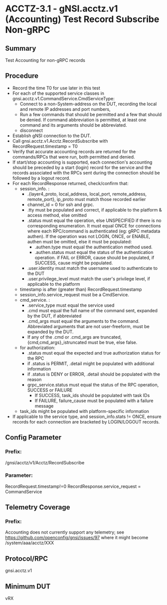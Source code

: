 # ACCTZ-3.1 - gNSI.acctz.v1 (Accounting) Test Record Subscribe Non-gRPC

## Summary
Test Accounting for non-gRPC records

## Procedure
- Record the time T0 for use later in this test
- For each of the supported service classes in gnsi.acctz.v1.CommandService.CmdServiceType:
	- Connect to a non-System-address on the DUT, recording the local and remote IP addresses and port numbers,
	- Run a few commands that should be permitted and a few that should be denied. If command abbreviation is permitted, at least one command and its arguments should be abbreviated.
	- disconnect
- Establish gNSI connection to the DUT.
- Call gnsi.acctz.v1.Acctz.RecordSubscribe with RecordRequest.timestamp = T0
- Verify that accurate accounting records are returned for the commands/RPCs that were run, both permitted and denied.
- If start/stop accounting is supported, each connection's accounting should be preceded by a start (login) record for the service and the records associated with the RPCs sent during the connection should be followed by a logout record.
- For each RecordResponse returned, check/confirm that:
	- session_info. :
		- .{layer4_proto, local_address, local_port, remote_address, remote_port}, ip_proto must match those recorded earlier
		- channel_id = 0 for ssh and grpc.
		- .tty must be populated and correct, if applicable to the platform & access method, else omitted
		- .status must equal the operation, else UNSPECIFIED if there is no corresponding enumeration.  It must equal ONCE for connections where each RPC/command is authenticated (eg: gRPC metadata authen).  If the operation was not LOGIN, ONCE, or ENABLE, authen must be omitted, else it must be populated:
			- .authen.type must equal the authentication method used.
			- .authen.status must equal the status of the authentication operation.  if FAIL or ERROR, cause should be populated, if SUCCESS, cause might be populated.
		- .user.identity must match the username used to authenticate to the DUT
		- .user.privilege_level must match the user's privilege level, if applicable to the platform
	- timestamp is after (greater than) RecordRequest.timestamp
	- session_info.service_request must be a CmdService.
	- cmd_service. : 
		- .service_type must equal the service used
		- .cmd must equal the full name of the command sent, expanded by the DUT, if abbreviated
		- .cmd_args must equal the arguments to the command.  Abbreviated arguments that are not user-freeform, must be expanded by the DUT.
		- If any of the .cmd or .cmd_args are truncated, {cmd,cmd_args}_istruncated must be true, else false.
	- for authorization:
		- .status must equal the expected and true authorization status for the RPC
		- if .status is PERMIT, .detail  might be populated with additional information
		- if .status is DENY or ERROR, .detail should be populated with the reason
		- grpc_service.status must equal the status of the RPC operation, SUCCESS or FAILURE
			- If SUCCESS, task_ids should be populated with task IDs
			- If FAILURE, failure_cause must be populated with a failure message
	- task_ids might be populated with platform-specific information
- If applicable to the service type, and session_info.stats != ONCE, ensure records for each connection are bracketed by LOGIN/LOGOUT records.


## Config Parameter
### Prefix:
/gnsi/acctz/v1/Acctz/RecordSubscribe

### Parameter:
RecordRequest.timestamp!=0
RecordResponse.service_request = CommandService

## Telemetry Coverage
### Prefix:
Accounting does not currently support any telemetry; see https://github.com/openconfig/gnsi/issues/97 where it might become /system/aaa/acctz/XXX

## Protocol/RPC
gnsi.acctz.v1

## Minimum DUT
vRX
